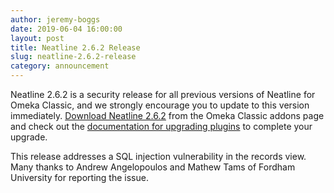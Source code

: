 ```yaml
---
author: jeremy-boggs
date: 2019-06-04 16:00:00
layout: post
title: Neatline 2.6.2 Release
slug: neatline-2.6.2-release
category: announcement
---
```


Neatline 2.6.2 is a security release for all previous versions of Neatline for Omeka Classic, and we strongly encourage you to update to this version immediately. [Download Neatline 2.6.2](https://omeka.org/classic/plugins/Neatline/) from the Omeka Classic addons page and check out the [documentation for upgrading plugins](https://omeka.org/classic/docs/Admin/Adding_and_Managing_Plugins/#upgrading-plugins) to complete your upgrade.

This release addresses a SQL injection vulnerability in the records view. Many thanks to Andrew Angelopoulos and Mathew Tams of Fordham University for reporting the issue.
